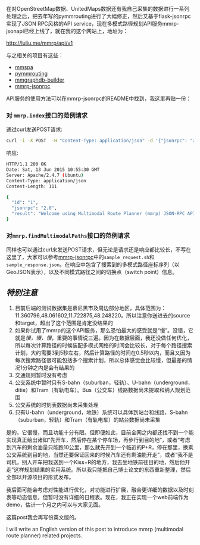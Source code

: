 在对OpenStreetMap数据、UnitedMaps数据还有我自己采集的数据进行一系列处理之后，把去年写的pymmrouting进行了大幅修正，然后又基于flask-jsonrpc实现了JSON RPC风格的API service，现在多模式路径规划API服务mmrp-jsonapi已经上线了，就在我的这个网站上，地址为：

http://luliu.me/mmrp/api/v1

与之相关的项目有这些：

- [mmspa](https://github.com/tumluliu/mmspa)
- [pymmrouting](https://github.com/tumluliu/pymmrouting)
- [mmgraphdb-builder](https://github.com/tumluliu/mmgraphdb-builder)
- [mmrp-jsonrpc](https://github.com/tumluliu/mmrp-jsonrpc)

API服务的使用方法可以在mmrp-jsonrpc的README中找到，我这里再贴一份：

### 对 `mmrp.index`接口的范例请求

通过curl发送POST请求:

```bash
curl -i -X POST  -H "Content-Type: application/json" -d '{"jsonrpc": "2.0", "method": "mmrp.index", "params": {}, "id": "1"}' http://luliu.me/mmrp/api/v1
```

响应:

```bash
HTTP/1.1 200 OK
Date: Sat, 13 Jun 2015 10:55:30 GMT
Server: Apache/2.4.7 (Ubuntu)
Content-Type: application/json
Content-Length: 111

{
  "id": "1", 
  "jsonrpc": "2.0", 
  "result": "Welcome using Multimodal Route Planner (mmrp) JSON-RPC API"
}
```

### 对`mmrp.findMultimodalPaths`接口的范例请求

同样也可以通过curl来发送POST请求，但无论是请求还是响应都比较长，不写在这里了，大家可以参考[mmrp-jsonrpc](https://github.com/tumluliu/mmrp-jsonrpc)中的`sample_request.sh`和`sample_response.json`。在响应中包含了搜索到的多模式路径座标序列（以GeoJSON表示），以及不同模式路径之间的切换点（switch point）信息。

## *特别注意*

1. 目前后端的测试数据集是慕尼黑市及周边部分地区，具体范围为：11.360796,48.061602,11.722875,48.248220。所以注意你送进去的source和target，超出了这个范围是肯定没结果的
2. 如果你试用了mmrp的这个API服务，那么恐怕最大的感受就是“慢”。没错，它就是*慢，慢，慢*，重要的事情说三遍。因为在数据层面，我还没做任何优化，所以每次计算路径的时候装配多模式网络的时间会比较长，对于每个路径搜索计划，大约需要3到5秒左右，然后计算路径的时间在0.5秒以内，而且又因为每次搜索路径很可能包括多个搜索计划，所以总体感觉会比较慢，但最差的情况1分钟之内是会有结果的
3. 交通规则暂时没有考虑
4. 公交系统中暂时只有S-bahn（suburban，轻轨）、U-bahn（underground，ditie）和Tram（有轨电车）。Bus（公交车）线路数据尚未提取和纳入规划范围
5. 公交系统的时刻表数据尚未采集处理
6. 只有U-bahn（underground，地铁）系统可以具体到站台和线路，S-bahn（suburban，轻轨）和Tram（有轨电车）的站台数据尚未采集

是的，它很慢，而且功能十分有限。但即便如此，目前全网之内都还找不到一个能实现真正给出诸如“先开车，然后停在某个停车场，再步行到目的地”，或者“考虑到汽车的剩余油量只能跑10公里，那么就先开到一个临近的P+R，停在那里，换乘公交系统到目的地，当然还要保证回来的时候汽车还有剩油能开走”，或者“我不是司机，别人开车把我送到一个Kiss+R的地方，我去坐地铁前往目的地，然后他开走”这样规划结果的实用系统。所以我只能把自己博士论文的东西重新整理，然后全部以开源项目的形式发布。

我后面可能会考虑对性能进行优化，对功能进行扩展，融合更详细的数据以及时刻表等动态信息，但暂时没有详细的日程表。现在，我正在实现一个web前端作为demo，估计一个月之内可以与大家见面。

这篇post我会再写份英文版的。

I will write an English version of this post to introduce mmrp (multimodal route planner) related projects.

